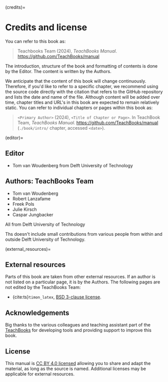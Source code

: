 (credits)=
# Credits and license

You can refer to this book as:

> Teachbooks Team (2024), _TeachBooks Manual_. https://github.com/TeachBooks/manual

The introduction, structure of the book and formatting of contents is done by the Editor. The content is written by the Authors.

We anticipate that the content of this book will change continuously. Therefore, if you'd like to refer to a specific chapter, we recommend using the source code directly with the citation that refers to the GitHub repository and lists the date and name of the file. Although content will be added over time, chapter titles and URL's in this book are expected to remain relatively static. You can refer to individual chapters or pages within this book as:

> `<Primary Author>` (2024), `<Title of Chapter or Page>`. In TeachBook Team, _TeachBooks Manual_. https://github.com/TeachBooks/manual (`./book/intro/` chapter, accessed `<date>`).

(editor)=
## Editor
- Tom van Woudenberg from Delft University of Technology

## Authors: TeachBooks Team
- Tom van Woudenberg
- Robert Lanzafame
- Freek Pols
- Julie Kirsch
- Caspar Jungbacker

All from Delft University of Technology

Ths doesn't include small contributions from various people from within and outside Delft University of Technology.

(external_resources)=
## External resources

Parts of this book are taken from other external resources. If an author is not listed on a particular page, it is by the Authors. The following pages are not edited by the TeachBooks Team:

- [](external/latex-to-markdown-conversion/README.md) {cite:ts}`timon_latex`, [BSD 3-clause license](https://opensource.org/license/BSD-3-Clause).

## Acknowledgements
Big thanks to the various colleagues and teaching assistant part of the [TeachBooks](https://teachbooks.io/) for developing tools and providing support to improve this book.

## License
This manual is [CC BY 4.0 licensed](https://creativecommons.org/licenses/by/4.0/) allowing you to share and adapt the material, as long as the source is named. Additional licenses may be applicable for external resources.